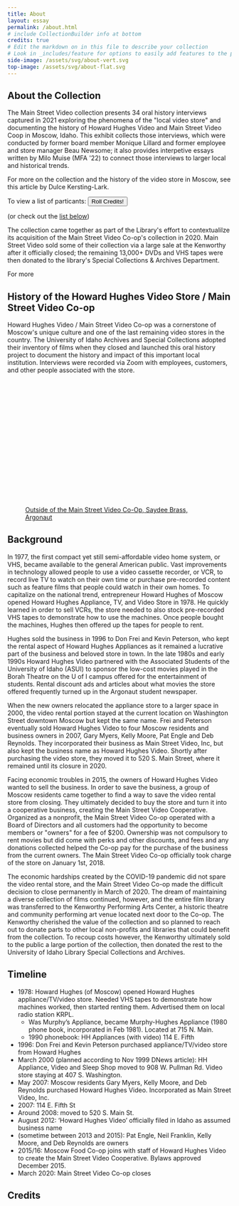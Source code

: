```yaml
---
title: About
layout: essay
permalink: /about.html
# include CollectionBuilder info at bottom
credits: true
# Edit the markdown on in this file to describe your collection
# Look in _includes/feature for options to easily add features to the page
side-image: /assets/svg/about-vert.svg
top-image: /assets/svg/about-flat.svg
---
```



## About the Collection 

The Main Street Video collection presents 34 oral history interviews captured in 2021 exploring the phenomena of the "local video store" and documenting the history of Howard Hughes Video and Main Street Video Coop in Moscow, Idaho. This exhibit collects those interviews, which were conducted by former board member Monique Lillard and former employee and store manager Beau Newsome; it also provides interpetive essays written by Milo Muise (MFA '22) to connect those interviews to larger local and historical trends. 

For more on the collection and the history of the video store in Moscow, see this article by Dulce Kersting-Lark. 

To view a list of particants: 
 <button data-bs-toggle="modal" data-bs-target="#creditsModal" type="button" aria-label="Open up a Credits Modal for the site" class="btn btn-outline-info fs-4">Roll Credits!</button>

 (or check out the [list below](#credits))

The collection came together as part of the Library's effort to contextualilze  its acquisition of the Main Street Video Co-op's collection in 2020.  Main Street Video sold some of their collection via a large sale at the Kenworthy after it officially closed; the remaining 13,000+ DVDs and VHS tapes were then donated to the library's Special Collections & Archives Department.



For more 

## History of the Howard Hughes Video Store / Main Street Video Co-op

Howard Hughes Video / Main Street Video Co-op was a cornerstone of Moscow's unique culture and one of the last remaining video stores in the country.
The University of Idaho Archives and Special Collections adopted their inventory of films when they closed and launched this oral history project to document the history and impact of this important local institution. 
Interviews were recorded via Zoom with employees, customers, and other people associated with the store.

<div class="row">
    <div class="col-md text-center">
        <figure class="figure mx-3">
            <img class="figure-img img-fluid rounded lazyload" alt="main street video store front" src="data:image/svg+xml,%3Csvg xmlns='http://www.w3.org/2000/svg' viewBox='0 0 3 2'%3E%3C/svg%3E" data-src="{{ '/assets/img/mainstreet-video-argonaut.jpg' | relative_url }}" >
            <figcaption class="figure-caption"><a href="https://www.uiargonaut.com/2020/05/04/mainstreet-video-closes-its-door/">Outside of the Main Street Video Co-Op, Saydee Brass, Argonaut</a></figcaption>
        </figure>
    </div>
</div>

## Background

In 1977, the first compact yet still semi-affordable video home system, or VHS, became available to the general American public. Vast improvements in technology allowed people to use a video cassette recorder, or VCR, to record live TV to watch on their own time or purchase pre-recorded content such as feature films that people could watch in their own homes. To capitalize on the national trend, entrepreneur Howard Hughes of Moscow opened Howard Hughes Appliance, TV, and Video Store in 1978. He quickly learned in order to sell VCRs, the store needed to also stock pre-recorded VHS tapes to demonstrate how to use the machines. Once people bought the machines, Hughes then offered up the tapes for people to rent.  

Hughes sold the business in 1996 to Don Frei and Kevin Peterson, who kept the rental aspect of Howard Hughes Appliances as it remained a lucrative part of the business and beloved store in town. In the late 1980s and early 1990s Howard Hughes Video partnered with the Associated Students of the University of Idaho (ASUI) to sponsor the low-cost movies played in the Borah Theatre on the U of I campus offered for the entertainment of students. Rental discount ads and articles about what movies the store offered frequently turned up in the Argonaut student newspaper.  

When the new owners relocated the appliance store to a larger space in 2000, the video rental portion stayed at the current location on Washington Street downtown Moscow but kept the same name. Frei and Peterson eventually sold Howard Hughes Video to four Moscow residents and business owners in 2007, Gary Myers, Kelly Moore, Pat Engle and Deb Reynolds. They incorporated their business as Main Street Video, Inc, but also kept the business name as Howard Hughes Video. Shortly after purchasing the video store, they moved it to 520 S. Main Street, where it remained until its closure in 2020.  

Facing economic troubles in 2015, the owners of Howard Hughes Video wanted to sell the business. In order to save the business, a group of Moscow residents came together to find a way to save the video rental store from closing. They ultimately decided to buy the store and turn it into a cooperative business, creating the Main Street Video Cooperative. Organized as a nonprofit, the Main Street Video Co-op operated with a Board of Directors and all customers had the opportunity to become members or "owners" for a fee of $200. Ownership was not compulsory to rent movies but did come with perks and other discounts, and fees and any donations collected helped the Co-op pay for the purchase of the business from the current owners. The Main Street Video Co-op officially took charge of the store on January 1st, 2018. 

The economic hardships created by the COVID-19 pandemic did not spare the video rental store, and the Main Street Video Co-op made the difficult decision to close permanently in March of 2020. The dream of maintaining a diverse collection of films continued, however, and the entire film library was transferred to the Kenworthy Performing Arts Center, a historic theatre and community performing art venue located next door to the Co-op. The Kenworthy cherished the value of the collection and so planned to reach out to donate parts to other local non-profits and libraries that could benefit from the collection. To recoup costs however, the Kenworthy ultimately sold to the public a large portion of the collection, then donated the rest to the University of Idaho Library Special Collections and Archives.  

## Timeline

- 1978: Howard Hughes (of Moscow) opened Howard Hughes appliance/TV/video store. Needed VHS tapes to demonstrate how machines worked, then started renting them. Advertised them on local radio station KRPL.  
    - Was Murphy’s Appliance, became Murphy-Hughes Appliance (1980 phone book, incorporated in Feb 1981). Located at 715 N. Main. 
    - 1990 phonebook: HH Appliances (with video) 114 E. Fifth  
- 1996: Don Frei and Kevin Peterson purchased appliance/TV/video store from Howard Hughes 
- March 2000 (planned according to Nov 1999 DNews article): HH Appliance, Video and Sleep Shop moved to 908 W. Pullman Rd. Video store staying at 407 S. Washington. 
- May 2007: Moscow residents Gary Myers, Kelly Moore, and Deb Reynolds purchased Howard Hughes Video. Incorporated as Main Street Video, Inc. 
- 2007: 114 E. Fifth St 
- Around 2008: moved to 520 S. Main St.  
- August 2012: ‘Howard Hughes Video’ officially filed in Idaho as assumed business name 
- (sometime between 2013 and 2015): Pat Engle, Neil Franklin, Kelly Moore, and Deb Reynolds are owners 
- 2015/16: Moscow Food Co-op joins with staff of Howard Hughes Video to create the Main Street Video Cooperative. Bylaws approved December 2015. 
- March 2020: Main Street Video Co-op closes 

## Credits

